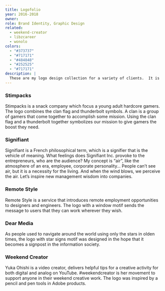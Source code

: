 ```yaml
---
title: Logofolio
year: 2016-2018
owner:
role: Brand Identity, Graphic Design
related:
  - weekend-creator
  - libzcareer
  - wonolo
colors:
  - "#373737"
  - "#717171"
  - "#484848"
  - "#252525"
  - "#717171"
description: |
  These are my logo design collection for a variety of clients.  It is always challenging and fun for me to express worldview of brands with typography, metaphor.
---
```


<work-media name="stimpacks.png" alt="Stimpacks Logo" />

### Stimpacks

Stimpacks is a snack company which focus a young adult hardcore gamers. The logo combines the clan flag and thunderbolt symbols. A clan is a group of gamers that come together to accomplish some mission. Using the clan flag and a thunderbolt together symbolizes our mission to give gamers the boost they need.

<work-media name="signifiant.png" alt="Signifiant Logo" />

### Signifiant

Signifiant is a French philosophical term, which is a signifier that is the vehicle of meaning. What feelings does Signifiant Inc. provoke to the entrepreneurs, who are the audience? My concept is “air”, like the atmosphere of an era, employee, corporate personality… People can’t see air, but it is a necessity for the living. And when the wind blows, we perceive the air. Let’s inspire new management wisdom into companies.

<work-media name="remotestyle.png" alt="Remote Style Logo" />

### Remote Style

Remote Style is a service that introduces remote employment opportunities to designers and engineers. The logo with a window motif sends the message to users that they can work wherever they wish.

<work-media name="dearmedia.png" alt="Dear Media Logo" />

### Dear Media

As people used to navigate around the world using only the stars in olden times, the logo with star signs motif was designed in the hope that it becomes a signpost in the information society.

<work-media name="weekend.png" alt="Weekend Creator Logo" />

### Weekend Creator

Yuka Ohishi is a video creator, delivers helpful tips for a creative activity for both digital and analog on YouTube. #weekendcreator is her movement to support anyone in their weekend creative work. The logo was inspired by a pencil and pen tools in Adobe products.

